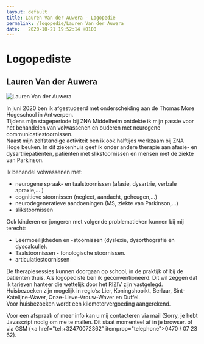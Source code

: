 ```yaml
---
layout: default
title: Lauren Van der Auwera - Logopedie 
permalink: /logopedie/Lauren_Van_der_Auwera 
date:   2020-10-21 19:52:14 +0100
---
```

# Logopediste

## Lauren Van der Auwera

<picture class="portret">
	<source srcset="/img/LaurenVanderAuwera_desktop_300x516.jpg" media="(min-width: 769px)">
	<img srcset="/img/LaurenVanderAuwera_mobile_404x346.jpg" alt="Lauren Van der Auwera">
</picture> 

In juni 2020 ben ik afgestudeerd met onderscheiding aan de Thomas More Hogeschool in Antwerpen.  
Tijdens mijn stageperiode bij ZNA Middelheim ontdekte ik mijn passie voor het behandelen van volwassenen en ouderen met neurogene communicatiestoornissen.  
Naast mijn zelfstandige activiteit ben ik ook halftijds werkzaam bij ZNA Hoge beuken. In dit ziekenhuis geef ik onder andere therapie aan afasie- en dysartriepatiënten, patiënten met slikstoornissen en mensen met de ziekte van Parkinson.  
  
Ik behandel volwassenen met:  

- neurogene spraak- en taalstoornissen (afasie, dysartrie, verbale apraxie,… )  
- cognitieve stoornissen (neglect, aandacht, geheugen,…)  
- neurodegeneratieve aandoeningen (MS, ziekte van Parkinson,…)  
- slikstoornissen  

Ook kinderen en jongeren met volgende problematieken kunnen bij mij terecht:  

- Leermoeilijkheden en -stoornissen (dyslexie, dysorthografie en dyscalculie).  
- Taalstoornissen - fonologische stoornissen.  
- articulatiestoornissen  

De therapiesessies kunnen doorgaan op school, in de praktijk of bij de patiënten thuis.
Als logopediste ben ik geconventioneerd. Dit wil zeggen dat ik tarieven hanteer die wettelijk door het RIZIV zijn vastgelegd.  
Huisbezoeken zijn mogelijk in regio’s: Lier, Koningshooikt, Berlaar, Sint-Katelijne-Waver, Onze-Lieve-Vrouw-Waver en Duffel.  
Voor huisbezoeken wordt een kilometervergoeding aangerekend.  
  
Voor een afspraak of meer info kan u mij contacteren via mail (<script type="text/javascript" language="javascript">
<!--  // Email obfuscator script 2.1 by Tim Williams, University of Arizona - Random encryption key feature coded by Andrew Moulden
// This code is freeware provided these four comment lines remain intact - A wizard to generate this code is at http://www.jottings.com/obfuscator/
{ coded = "IAb.Ob2Ltc@HfbWO.Fyf"; key = "4UcDQkRvY9MSoEumtHVl1KFaqrCIwd8jyp2fizJO3B6bnLGZTAsx50h7WPegNX";  shift=coded.length;  link="";  for (i=0; i<coded.length; i++) { if (key.indexOf(coded.charAt(i))==-1) {  ltr = coded.charAt(i);  link += (ltr);  }  else {  ltr = (key.indexOf(coded.charAt(i))-shift+key.length) % key.length;  link += (key.charAt(ltr));  }  } document.write("<a href='mailto:"+link+"'>"+link+"</a>")} //-->
</script><noscript>Sorry, je hebt Javascript nodig om me te mailen. Dit staat momenteel af in je browser.</noscript> of via GSM (<a href="tel:+32470072362” itemprop="telephone">0470 / 07 23 62</a>).  
  
  